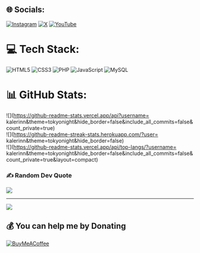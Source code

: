  
## 🌐 Socials:
[![Instagram](https://img.shields.io/badge/Instagram-%23E4405F.svg?logo=Instagram&logoColor=white)](https://instagram.com/kaleriinn) [![X](https://img.shields.io/badge/X-black.svg?logo=X&logoColor=white)](https://x.com/druvx13) [![YouTube](https://img.shields.io/badge/YouTube-%23FF0000.svg?logo=YouTube&logoColor=white)](https://youtube.com/@kalerinn) 

# 💻 Tech Stack:
![HTML5](https://img.shields.io/badge/html5-%23E34F26.svg?style=plastic&logo=html5&logoColor=white) ![CSS3](https://img.shields.io/badge/css3-%231572B6.svg?style=plastic&logo=css3&logoColor=white) ![PHP](https://img.shields.io/badge/php-%23777BB4.svg?style=plastic&logo=php&logoColor=white) ![JavaScript](https://img.shields.io/badge/javascript-%23323330.svg?style=plastic&logo=javascript&logoColor=%23F7DF1E) ![MySQL](https://img.shields.io/badge/mysql-4479A1.svg?style=plastic&logo=mysql&logoColor=white)
# 📊 GitHub Stats:
![](https://github-readme-stats.vercel.app/api?username= kalerinn&theme=tokyonight&hide_border=false&include_all_commits=false&count_private=true)<br/>
![](https://github-readme-streak-stats.herokuapp.com/?user= kalerinn&theme=tokyonight&hide_border=false)<br/>
![](https://github-readme-stats.vercel.app/api/top-langs/?username= kalerinn&theme=tokyonight&hide_border=false&include_all_commits=false&count_private=true&layout=compact)

### ✍️ Random Dev Quote
![](https://quotes-github-readme.vercel.app/api?type=vetical&theme=tokyonight)

---
[![](https://visitcount.itsvg.in/api?id=kareliin&icon=0&color=0)](https://visitcount.itsvg.in)

  ## 💰 You can help me by Donating
  [![BuyMeACoffee](https://img.shields.io/badge/Buy%20Me%20a%20Coffee-ffdd00?style=for-the-badge&logo=buy-me-a-coffee&logoColor=black)](https://buymeacoffee.com/druvx13) 

  
<!-- Proudly created with GPRM ( https://gprm.itsvg.in ) -->
